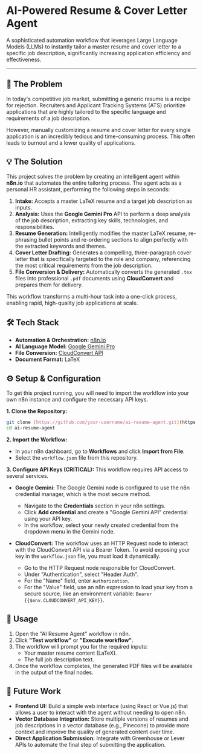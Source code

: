 # AI-Powered Resume & Cover Letter Agent

A sophisticated automation workflow that leverages Large Language Models (LLMs) to instantly tailor a master resume and cover letter to a specific job description, significantly increasing application efficiency and effectiveness.

---

## 🎯 The Problem

In today's competitive job market, submitting a generic resume is a recipe for rejection. Recruiters and Applicant Tracking Systems (ATS) prioritize applications that are highly tailored to the specific language and requirements of a job description.

However, manually customizing a resume and cover letter for every single application is an incredibly tedious and time-consuming process. This often leads to burnout and a lower quality of applications.

## 💡 The Solution

This project solves the problem by creating an intelligent agent within **n8n.io** that automates the entire tailoring process. The agent acts as a personal HR assistant, performing the following steps in seconds:

1.  **Intake:** Accepts a master LaTeX resume and a target job description as inputs.
2.  **Analysis:** Uses the **Google Gemini Pro** API to perform a deep analysis of the job description, extracting key skills, technologies, and responsibilities.
3.  **Resume Generation:** Intelligently modifies the master LaTeX resume, re-phrasing bullet points and re-ordering sections to align perfectly with the extracted keywords and themes.
4.  **Cover Letter Drafting:** Generates a compelling, three-paragraph cover letter that is specifically targeted to the role and company, referencing the most critical requirements from the job description.
5.  **File Conversion & Delivery:** Automatically converts the generated `.tex` files into professional `.pdf` documents using **CloudConvert** and prepares them for delivery.

This workflow transforms a multi-hour task into a one-click process, enabling rapid, high-quality job applications at scale.

## 🛠️ Tech Stack

* **Automation & Orchestration:** [n8n.io](https://n8n.io/)
* **AI Language Model:** [Google Gemini Pro](https://deepmind.google/technologies/gemini/)
* **File Conversion:** [CloudConvert API](https://cloudconvert.com/)
* **Document Format:** LaTeX

## ⚙️ Setup & Configuration

To get this project running, you will need to import the workflow into your own n8n instance and configure the necessary API keys.

**1. Clone the Repository:**

```bash
git clone [https://github.com/your-username/ai-resume-agent.git](https://github.com/your-username/ai-resume-agent.git)
cd ai-resume-agent
```

**2. Import the Workflow:**

* In your n8n dashboard, go to **Workflows** and click **Import from File**.
* Select the `workflow.json` file from this repository.

**3. Configure API Keys (CRITICAL):**
This workflow requires API access to several services.

* **Google Gemini:** The Google Gemini node is configured to use the n8n credential manager, which is the most secure method.
    * Navigate to the **Credentials** section in your n8n settings.
    * Click **Add credential** and create a "Google Gemini API" credential using your API key.
    * In the workflow, select your newly created credential from the dropdown menu in the Gemini node.

* **CloudConvert:** The workflow uses an HTTP Request node to interact with the CloudConvert API via a Bearer Token. To avoid exposing your key in the `workflow.json` file, you must load it dynamically.
    * Go to the HTTP Request node responsible for CloudConvert.
    * Under "Authentication", select "Header Auth".
    * For the "Name" field, enter `Authorization`.
    * For the "Value" field, use an n8n expression to load your key from a secure source, like an environment variable: `Bearer {{$env.CLOUDCONVERT_API_KEY}}`.

## 🚀 Usage

1.  Open the "AI Resume Agent" workflow in n8n.
2.  Click **"Test workflow"** or **"Execute workflow"**.
3.  The workflow will prompt you for the required inputs:
    * Your master resume content (LaTeX).
    * The full job description text.
4.  Once the workflow completes, the generated PDF files will be available in the output of the final nodes.

## 🔮 Future Work

* **Frontend UI:** Build a simple web interface (using React or Vue.js) that allows a user to interact with the agent without needing to open n8n.
* **Vector Database Integration:** Store multiple versions of resumes and job descriptions in a vector database (e.g., Pinecone) to provide more context and improve the quality of generated content over time.
* **Direct Application Submission:** Integrate with Greenhouse or Lever APIs to automate the final step of submitting the application.
